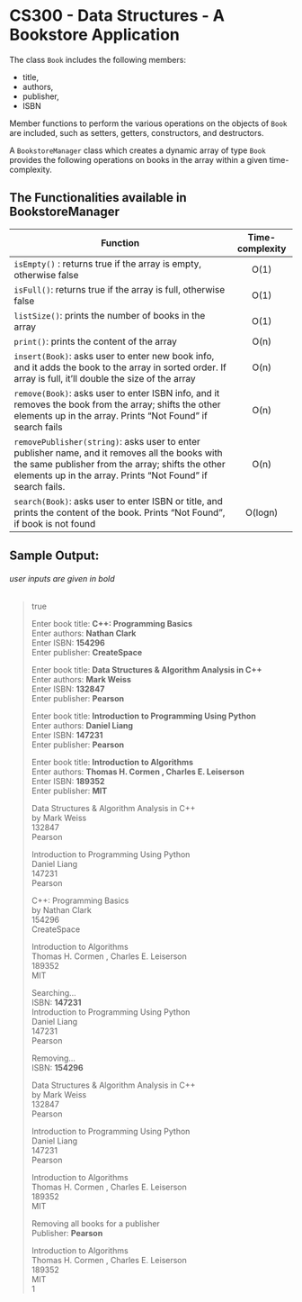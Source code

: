 # CS300 - Data Structures - A Bookstore Application

The class `Book` includes the following members:
+ title, 
+ authors, 
+ publisher, 
+ ISBN

Member functions to perform the various operations on the objects of `Book` are included, such as setters, getters, constructors, and destructors.

A `BookstoreManager` class which creates a dynamic array of type `Book` provides the following operations on books in the array within a given time-complexity.

## The Functionalities available in BookstoreManager
| Function   | Time-complexity |
|----------|:-------------:|
| ``` isEmpty() ``` : returns true if the array is empty, otherwise false | O(1) |
| ``` isFull() ```: returns true if the array is full, otherwise false | O(1) |
| ``` listSize() ```: prints the number of books in the array | O(1) |
| ``` print() ```: prints the content of the array | O(n) |
| ``` insert(Book) ```: asks user to enter new book info, and it adds the book to the array in sorted order. If array is full, it’ll double the size of the array | O(n) |
| ``` remove(Book) ```: asks user to enter ISBN info, and it removes the book from the array; shifts the other elements up in the array. Prints “Not Found” if search fails | O(n) |
| ``` removePublisher(string) ```: asks user to enter publisher name, and it removes all the books with the same publisher from the array; shifts the other elements up in the array. Prints “Not Found” if search fails. | O(n) |   
| ``` search(Book) ```: asks user to enter ISBN or title, and prints the content of the book. Prints “Not Found”, if book is not found | O(logn) |  


## Sample Output:
###### user inputs are given in bold

> true
>
> Enter book title: **C++: Programming Basics**  
> Enter authors: **Nathan Clark**  
> Enter ISBN: **154296**  
> Enter publisher: **CreateSpace**  
>  
> Enter book title: **Data Structures & Algorithm Analysis in C++**  
> Enter authors: **Mark Weiss**  
> Enter ISBN: **132847**  
> Enter publisher: **Pearson**  
>  
> Enter book title: **Introduction to Programming Using Python**  
> Enter authors: **Daniel Liang**  
> Enter ISBN: **147231**  
> Enter publisher: **Pearson**  
>  
> Enter book title: **Introduction to Algorithms**  
> Enter authors: **Thomas H. Cormen , Charles E. Leiserson**  
> Enter ISBN: **189352**  
> Enter publisher: **MIT**  
>  
> Data Structures & Algorithm Analysis in C++  
> by Mark Weiss  
> 132847  
> Pearson  
>  
> Introduction to Programming Using Python  
> Daniel Liang  
> 147231  
> Pearson  
>   
> C++: Programming Basics  
> by Nathan Clark  
> 154296  
> CreateSpace  
>   
> Introduction to Algorithms  
> Thomas H. Cormen , Charles E. Leiserson  
> 189352  
> MIT  
>   
> Searching…  
> ISBN: **147231**  
> Introduction to Programming Using Python  
> Daniel Liang  
> 147231  
> Pearson  
>   
> Removing…  
> ISBN: **154296**  
>   
> Data Structures & Algorithm Analysis in C++  
> by Mark Weiss  
> 132847  
> Pearson  
>   
> Introduction to Programming Using Python  
> Daniel Liang  
> 147231  
> Pearson  
>   
> Introduction to Algorithms  
> Thomas H. Cormen , Charles E. Leiserson  
> 189352  
> MIT  
>   
> Removing all books for a publisher  
> Publisher: **Pearson**  
>   
> Introduction to Algorithms  
> Thomas H. Cormen , Charles E. Leiserson  
> 189352  
> MIT    
> 1  
